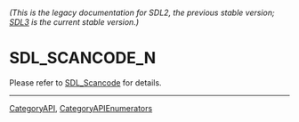 ###### (This is the legacy documentation for SDL2, the previous stable version; [SDL3](https://wiki.libsdl.org/SDL3/) is the current stable version.)
# SDL_SCANCODE_N

Please refer to [SDL_Scancode](SDL_Scancode) for details.

----
[CategoryAPI](CategoryAPI), [CategoryAPIEnumerators](CategoryAPIEnumerators)

